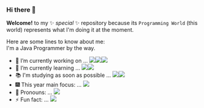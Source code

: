 ### Hi there 👋

**Welcome!** to my ✨ _special_ ✨ repository because its `Programming World` (this world) represents what I'm doing it at the moment.

Here are some lines to know about me:     
I'm a Java Programmer by the way.

- 🔭 I’m currently working on ... <img src="https://img.shields.io/badge/Java-black?style=flat&logo=CoffeeScript&logoColor=brown"/><img src="https://img.shields.io/badge/Spring-black?style=flat&logo=Spring&logoColor=#6DB33F"/><img src="https://img.shields.io/badge/RDBMS-black?style=flat&logo=Amazon RDS&logoColor=#527FFF"/>
- 🌱 I’m currently learning ... <img src="https://img.shields.io/badge/Spring-black?style=flat&logo=Spring&logoColor=#6DB33F"/><img src="https://img.shields.io/badge/SQL-black?style=flat&logo=Solid&logoColor=grey"/>
- 📚 I'm studying as soon as possible ... <img src="https://img.shields.io/badge/MySQL-black?style=flat&logo=MySQL&logoColor=#4479A1"/><img src="https://img.shields.io/badge/Hibernate-black?style=flat&logo=Hibernate&logoColor=#59666C"/>
- 🎆 This year main focus: ... <img src="https://img.shields.io/badge/Consistency-black?style=flat&logo=Deno&logoColor=yellow"/>
- 👾 Pronouns: ... <img src="https://img.shields.io/badge/Hard_Worker-black?style=flat&logo=CodeIgniter&logoColor=red"/>
- ⚡ Fun fact: ... <img src="https://img.shields.io/badge/OOP-black?style=flat&logo=Co-op&logoColor=orange"/>
